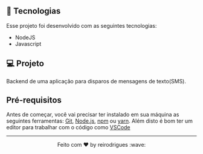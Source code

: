 
## 🚀 Tecnologias

Esse projeto foi desenvolvido com as seguintes tecnologias:

- NodeJS
- Javascript

## 💻 Projeto

Backend de uma aplicação para disparos de mensagens de texto(SMS).


## Pré-requisitos

Antes de começar, você vai precisar ter instalado em sua máquina as seguintes ferramentas:
[Git](https://git-scm.com), [Node.js](https://nodejs.org/en/), [npm](https://www.npmjs.com/get-npm) ou [yarn](https://classic.yarnpkg.com/en/docs/install/#windows-stable). 
Além disto é bom ter um editor para trabalhar com o código como [VSCode](https://code.visualstudio.com/)


---

<p align="center">Feito com ♥ by reirodrigues :wave:</p>
